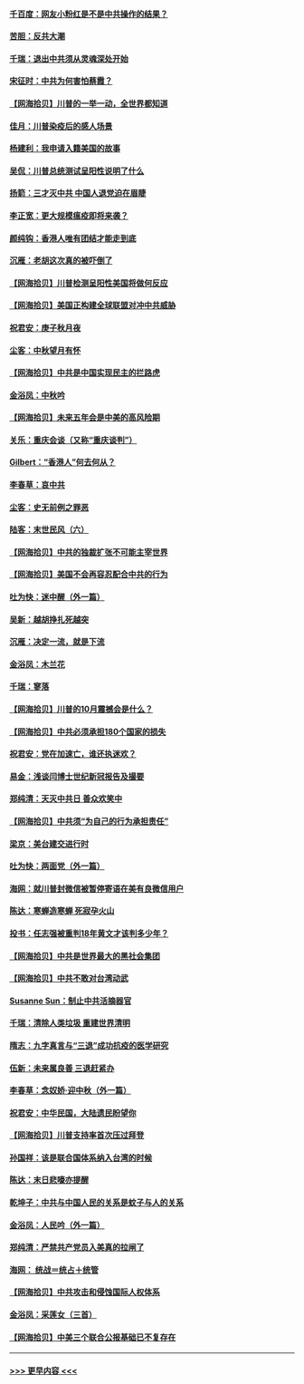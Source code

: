 #### [千百度：网友小粉红是不是中共操作的结果？](../pages/nsc993/n12461025.md?t=10081151) 
#### [苦胆：反共大潮](../pages/nsc993/n12459469.md?t=10081151) 
#### [千瑞：退出中共须从灵魂深处开始](../pages/nsc993/n12459437.md?t=10081151) 
#### [宋征时：中共为何害怕蔡霞？](../pages/nsc993/n12459097.md?t=10081151) 
#### [【网海拾贝】川普的一举一动，全世界都知道](../pages/nsc993/n12458825.md?t=10081151) 
#### [佳月：川普染疫后的感人场景](../pages/nsc993/n12456994.md?t=10081151) 
#### [杨建利：我申请入籍美国的故事](../pages/nsc993/n12455635.md?t=10081151) 
#### [吴侃：川普总统测试呈阳性说明了什么](../pages/nsc993/n12451869.md?t=10081151) 
#### [扬箭：三才灭中共 中国人退党迫在眉睫](../pages/nsc993/n12451842.md?t=10081151) 
#### [李正宽：更大规模瘟疫即将来袭？](../pages/nsc993/n12451455.md?t=10081151) 
#### [颜纯钩：香港人唯有团结才能走到底](../pages/nsc993/n12450870.md?t=10081151) 
#### [沉雁：老胡这次真的被吓倒了](../pages/nsc993/n12449796.md?t=10081151) 
#### [【网海拾贝】川普检测呈阳性美国将做何反应](../pages/nsc993/n12449042.md?t=10081151) 
#### [【网海拾贝】美国正构建全球联盟对冲中共威胁](../pages/nsc993/n12446580.md?t=10081151) 
#### [祝君安：庚子秋月夜](../pages/nsc993/n12445870.md?t=10081151) 
#### [尘客：中秋望月有怀](../pages/nsc993/n12444632.md?t=10081151) 
#### [【网海拾贝】中共是中国实现民主的拦路虎](../pages/nsc993/n12443573.md?t=10081151) 
#### [金浴凤：中秋吟](../pages/nsc993/n12441773.md?t=10081151) 
#### [【网海拾贝】未来五年会是中美的高风险期](../pages/nsc993/n12440760.md?t=10081151) 
#### [关乐：重庆会谈（又称“重庆谈判”）](../pages/nsc993/n12437525.md?t=10081151) 
#### [Gilbert：“香港人”何去何从？](../pages/nsc993/n12435894.md?t=10081151) 
#### [李春草：哀中共](../pages/nsc993/n12435874.md?t=10081151) 
#### [尘客：史无前例之罪恶](../pages/nsc993/n12435762.md?t=10081151) 
#### [陆客：末世民风（六）](../pages/nsc993/n12435354.md?t=10081151) 
#### [【网海拾贝】中共的独裁扩张不可能主宰世界](../pages/nsc993/n12435151.md?t=10081151) 
#### [【网海拾贝】美国不会再容忍配合中共的行为](../pages/nsc993/n12433808.md?t=10081151) 
#### [吐为快：迷中醒（外一篇）](../pages/nsc993/n12433585.md?t=10081151) 
#### [吴新：越胡挣扎死越突](../pages/nsc993/n12433562.md?t=10081151) 
#### [沉雁：决定一流，就是下流](../pages/nsc993/n12432128.md?t=10081151) 
#### [金浴凤：木兰花](../pages/nsc993/n12432124.md?t=10081151) 
#### [千瑞：寥落](../pages/nsc993/n12432071.md?t=10081151) 
#### [【网海拾贝】川普的10月震撼会是什么？](../pages/nsc993/n12431624.md?t=10081151) 
#### [【网海拾贝】中共必须承担180个国家的损失](../pages/nsc993/n12428893.md?t=10081151) 
#### [祝君安：党在加速亡，谁还执迷欢？](../pages/nsc993/n12428652.md?t=10081151) 
#### [易金：浅谈闫博士世纪新冠报告及撮要](../pages/nsc993/n12426822.md?t=10081151) 
#### [郑纯清：天灭中共日 善众欢笑中](../pages/nsc993/n12426784.md?t=10081151) 
#### [【网海拾贝】中共须“为自己的行为承担责任”](../pages/nsc993/n12426067.md?t=10081151) 
#### [梁京：美台建交进行时](../pages/nsc993/n12424066.md?t=10081151) 
#### [吐为快：两面党（外一篇）](../pages/nsc993/n12424043.md?t=10081151) 
#### [海网：就川普封微信被暂停寄语在美有良微信用户](../pages/nsc993/n12424021.md?t=10081151) 
#### [陈达：寒蝉造寒蝉 死寂孕火山](../pages/nsc993/n12423958.md?t=10081151) 
#### [投书：任志强被重判18年黄文才该判多少年？](../pages/nsc993/n12423672.md?t=10081151) 
#### [【网海拾贝】中共是世界最大的黑社会集团](../pages/nsc993/n12423543.md?t=10081151) 
#### [【网海拾贝】中共不敢对台湾动武](../pages/nsc993/n12421418.md?t=10081151) 
#### [Susanne Sun：制止中共活摘器官](../pages/nsc993/n12419654.md?t=10081151) 
#### [千瑞：清除人类垃圾 重建世界清明](../pages/nsc993/n12419414.md?t=10081151) 
#### [隋志：九字真言与“三退”成功抗疫的医学研究](../pages/nsc993/n12419248.md?t=10081151) 
#### [伍新：未来属良善 三退赶紧办](../pages/nsc993/n12418496.md?t=10081151) 
#### [李春草：念奴娇·迎中秋（外一篇）](../pages/nsc993/n12418465.md?t=10081151) 
#### [祝君安：中华民国，大陆遗民盼望你](../pages/nsc993/n12418089.md?t=10081151) 
#### [【网海拾贝】川普支持率首次压过拜登](../pages/nsc993/n12418050.md?t=10081151) 
#### [孙国祥：该是联合国体系纳入台湾的时候](../pages/nsc993/n12417369.md?t=10081151) 
#### [陈达：末日悲嚎亦提醒](../pages/nsc993/n12416736.md?t=10081151) 
#### [乾坤子：中共与中国人民的关系是蚊子与人的关系](../pages/nsc993/n12416632.md?t=10081151) 
#### [金浴凤：人民吟（外一篇）](../pages/nsc993/n12416567.md?t=10081151) 
#### [郑纯清：严禁共产党员入美真的拉闸了](../pages/nsc993/n12416550.md?t=10081151) 
#### [海网： 统战＝统占＋统管](../pages/nsc993/n12416404.md?t=10081151) 
#### [【网海拾贝】中共攻击和侵蚀国际人权体系](../pages/nsc993/n12416250.md?t=10081151) 
#### [金浴凤：采莲女（三首）](../pages/nsc993/n12415517.md?t=10081151) 
#### [【网海拾贝】中美三个联合公报基础已不复存在](../pages/nsc993/n12415054.md?t=10081151) 

----
#### [ >>> 更早内容 <<< ](../indexes/nsc993-earlier.md)
